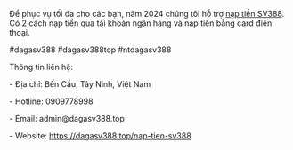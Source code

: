 <p>Để phục vụ tối đa cho các bạn, năm 2024 chúng tôi hỗ trợ <a href="https://dagasv388.top/nap-tien-sv388">nạp tiền SV388</a>. Có 2 cách nạp tiền qua tài khoản ngân hàng và nap tiền bằng card điện thoại. <p>
<p>#dagasv388 #dagasv388top #ntdagasv388<p>
<p>Thông tin liên hệ:<p>
<p>- Địa chỉ: Bến Cầu, Tây Ninh, Việt Nam<p>
<p>- Hotline: 0909778998<p>
<p>- Email: admin@dagasv388.top<p>
<p>- Website: <a href="https://dagasv388.top/nap-tien-sv388">https://dagasv388.top/nap-tien-sv388</a><p>